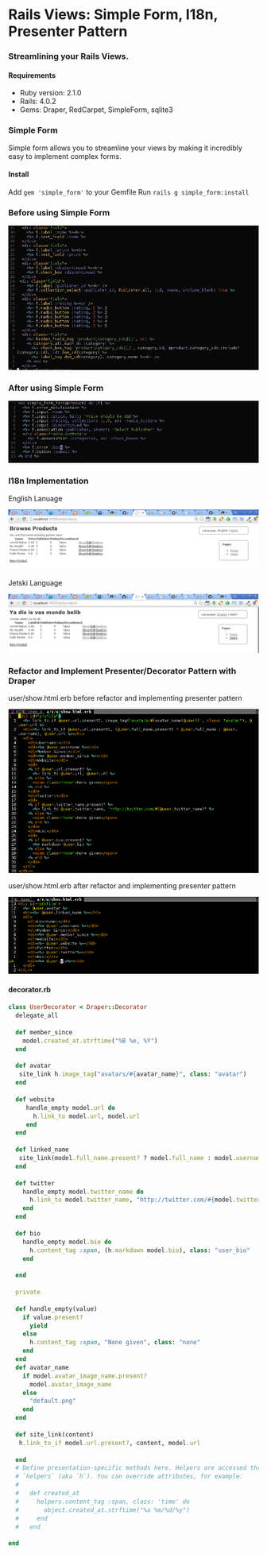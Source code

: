 Rails Views: Simple Form, I18n, Presenter Pattern
=================================================

### Streamlining your Rails Views.

#### Requirements

* Ruby version:  2.1.0
* Rails: 4.0.2
* Gems:  Draper, RedCarpet, SimpleForm, sqlite3

### Simple Form

Simple form allows you to streamline your views by making it incredibly
easy to implement complex forms.

#### Install

Add ``` gem 'simple_form' ``` to your Gemfile
Run ``` rails g simple_form:install ```

### Before using Simple Form

![Before using Simple Form](app/assets/images/rails_views_before_changing_fields.png)

### After using Simple Form

![After using Simple Form](app/assets/images/rails_views_after_simple_form.png)

### I18n Implementation

English Lanuage

![English I18n](app/assets/images/rails_views_I18n_browser_en.png)

Jetski Language

![Jetski Language](app/assets/images/rails_views_I18n_jetski.png)

### Refactor and Implement Presenter/Decorator  Pattern with Draper

user/show.html.erb before refactor and implementing presenter pattern

![Before Draper](app/assets/images/rails_views_before_user-show.png)

user/show.html.erb after refactor and implementing presenter pattern

![After Draper](app/assets/images/rails_views_after_user-show.png)

#### decorator.rb

```ruby
class UserDecorator < Draper::Decorator
  delegate_all

  def member_since
    model.created_at.strftime("%B %e, %Y")
  end

  def avatar
   site_link h.image_tag("avatars/#{avatar_name}", class: "avatar") 
  end

  def website
     handle_empty model.url do
       h.link_to model.url, model.url 
     end 
  end

  def linked_name
   site_link(model.full_name.present? ? model.full_name : model.username) 
  end

  def twitter
    handle_empty model.twitter_name do
      h.link_to model.twitter_name, "http://twitter.com/#{model.twitter_name}" 
    end 
  end

  def bio
    handle_empty model.bio do
      h.content_tag :span, (h.markdown model.bio), class: "user_bio"
    end

  end

  private

  def handle_empty(value)
    if value.present?
      yield
    else
      h.content_tag :span, "None given", class: "none"
    end
  end
  def avatar_name
    if model.avatar_image_name.present?
      model.avatar_image_name
    else
      "default.png"
    end
  end

  def site_link(content)
   h.link_to_if model.url.present?, content, model.url 
    
  end
  # Define presentation-specific methods here. Helpers are accessed through
  # `helpers` (aka `h`). You can override attributes, for example:
  #
  #   def created_at
  #     helpers.content_tag :span, class: 'time' do
  #       object.created_at.strftime("%a %m/%d/%y")
  #     end
  #   end

end
```
